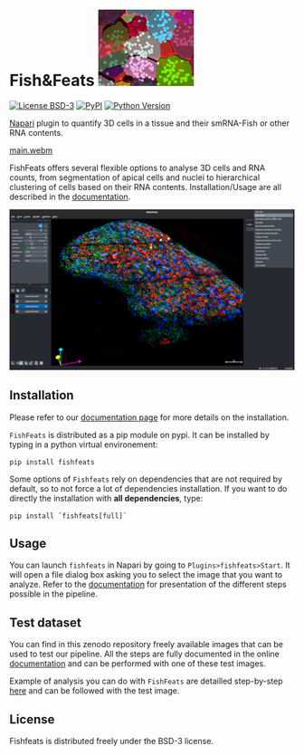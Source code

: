 # Fish&Feats ![snap](./docs/imgs/snap.png)

[![License BSD-3](https://img.shields.io/pypi/l/fishfeats.svg?color=green)](https://github.com/gletort/FishFeats/-/blob/main/LICENSE)
[![PyPI](https://img.shields.io/pypi/v/fishfeats.svg?color=green)](https://pypi.org/project/fishfeats)
[![Python Version](https://img.shields.io/pypi/pyversions/fishfeats.svg?color=green)](https://python.org)

[Napari](https://napari.org/stable/) plugin to quantify 3D cells in a tissue and their smRNA-Fish or other RNA contents.

[main.webm](https://github.com/user-attachments/assets/7eda5fa8-3241-4af8-b392-bc3e64aa31b9)


FishFeats offers several flexible options to analyse 3D cells and RNA counts, from segmentation of apical cells and nuclei to hierarchical clustering of cells based on their RNA contents. 
Installation/Usage are all described in the [documentation](https://gletort.github.io/FishFeats/).

![main interface](./docs/imgs/Main_snapshot.png)

## Installation

Please refer to our [documentation page](https://gletort.github.io/FishFeats/Installation/) for more details on the installation.

`FishFeats` is distributed as a pip module on pypi.
It can be installed by typing in a python virtual environement:
```
pip install fishfeats
``` 

Some options of `Fishfeats` rely on dependencies that are not required by default, so to not force a lot of dependencies installation.
If you want to do directly the installation with **all dependencies**, type:
``` 
pip install `fishfeats[full]`
```

## Usage

You can launch `fishfeats` in Napari by going to `Plugins>fishfeats>Start`.
It will open a file dialog box asking you to select the image that you want to analyze. 
Refer to the [documentation](https://gletort.github.io/FishFeats/) for presentation of the different steps possible in the pipeline.


## Test dataset

You can find in this zenodo repository freely available images that can be used to test our pipeline.
All the steps are fully documented in the online [documentation](https://gletort.github.io/FishFeats/) and can be performed with one of these test images.

Example of analysis you can do with `FishFeats` are detailled step-by-step [here](https://gletort.github.io/FishFeats/Step-by-step.md) and can be followed with the test image.

## License

Fishfeats is distributed freely under the BSD-3 license.


[napari]: https://github.com/napari/napari
[BSD-3]: http://opensource.org/licenses/BSD-3-Clause
[tox]: https://tox.readthedocs.io/en/latest/
[pip]: https://pypi.org/project/pip/
[PyPI]: https://pypi.org/
